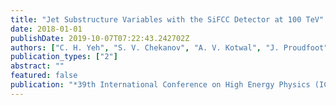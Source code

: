 ```yaml
---
title: "Jet Substructure Variables with the SiFCC Detector at 100 TeV"
date: 2018-01-01
publishDate: 2019-10-07T07:22:43.242702Z
authors: ["C. H. Yeh", "S. V. Chekanov", "A. V. Kotwal", "J. Proudfoot", "S. Sen", "N. V. Tran", "S. S. Yu"]
publication_types: ["2"]
abstract: ""
featured: false
publication: "*39th International Conference on High Energy Physics (ICHEP 2018) Seoul, Korea, July 4-11, 2018*"
---
```


